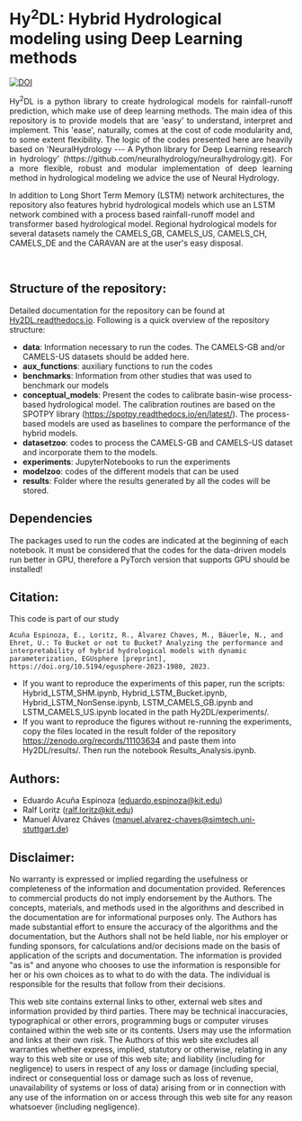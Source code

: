 # Hy<sup>2</sup>DL: Hybrid Hydrological modeling using Deep Learning methods
[![DOI](https://zenodo.org/badge/684006081.svg)](https://zenodo.org/doi/10.5281/zenodo.8289020)

<p align="justify">
Hy<sup>2</sup>DL is a python library to create hydrological models for rainfall-runoff prediction, which make use of deep learning methods. The main idea of this repository is to provide models that are 'easy' to understand, interpret and implement. This 'ease', naturally, comes at the cost of code modularity and, to some extent flexibility. The logic of the codes presented here are heavily based on 'NeuralHydrology --- A Python library for Deep Learning research in hydrology' (https://github.com/neuralhydrology/neuralhydrology.git). For a more flexible, robust and modular implementation of deep learning method in hydrological modeling we advice the use of Neural Hydrology.

In addition to Long Short Term Memory (LSTM) network architectures, the repository also features hybrid hydrological models which use an LSTM network combined with a process based rainfall-runoff model and transformer based hydrological model. Regional hydrological models for several datasets namely the CAMELS_GB, CAMELS_US, CAMELS_CH, CAMELS_DE and the CARAVAN are at the user's easy disposal.
</p>
<br />

## Structure of the repository:

Detailed documentation for the repository can be found at [Hy2DL.readthedocs.io](https://hy2dl.readthedocs.io/en/latest/index.html). Following is a quick overview of the repository structure:
- **data**: Information necessary to run the codes. The CAMELS-GB and/or CAMELS-US datasets should be added here.
- **aux_functions**: auxiliary functions to run the codes
- **benchmarks**: Information from other studies that was used to benchmark our models
- **conceptual_models**: Present the codes to calibrate basin-wise process-based hydrological model. The calibration routines are based on the SPOTPY library (https://spotpy.readthedocs.io/en/latest/). The process-based models are used as baselines to compare the performance of the hybrid models.
- **datasetzoo**: codes to process the CAMELS-GB and CAMELS-US dataset and incorporate them to the models.
- **experiments**: JupyterNotebooks to run the experiments
- **modelzoo**: codes of the different models that can be used
- **results**: Folder where the results generated by all the codes will be stored.

## Dependencies
The packages used to run the codes are indicated at the beginning of each notebook. It must be considered that the codes for the data-driven models run better in GPU, therefore a PyTorch version that supports GPU should be installed!

## Citation:
This code is part of our study 

```
Acuña Espinoza, E., Loritz, R., Álvarez Chaves, M., Bäuerle, N., and Ehret, U.: To Bucket or not to Bucket? Analyzing the performance and interpretability of hybrid hydrological models with dynamic parameterization, EGUsphere [preprint], https://doi.org/10.5194/egusphere-2023-1980, 2023.
```
- If you want to reproduce the experiments of this paper, run the scripts: Hybrid_LSTM_SHM.ipynb, Hybrid_LSTM_Bucket.ipynb, Hybrid_LSTM_NonSense.ipynb, LSTM_CAMELS_GB.ipynb and LSTM_CAMELS_US.ipynb located in the path Hy2DL/experiments/.
- If you want to reproduce the figures without re-running the experiments, copy the files located in the result folder of the repository https://zenodo.org/records/11103634 and paste them into Hy2DL/results/. Then run the notebook Results_Analysis.ipynb.

## Authors:
 - Eduardo Acuña Espinoza (eduardo.espinoza@kit.edu)
 - Ralf Loritz (ralf.loritz@kit.edu)
 - Manuel Álvarez Cháves (manuel.alvarez-chaves@simtech.uni-stuttgart.de)

 ## Disclaimer:
 No warranty is expressed or implied regarding the usefulness or completeness of the information and documentation provided. References to commercial products do not imply endorsement by the Authors. The concepts, materials, and methods used in the algorithms and described in the documentation are for informational purposes only. The Authors has made substantial effort to ensure the accuracy of the algorithms and the documentation, but the Authors shall not be held liable, nor his employer or funding sponsors, for calculations and/or decisions made on the basis of application of the scripts and documentation. The information is provided "as is" and anyone who chooses to use the information is responsible for her or his own choices as to what to do with the data. The individual is responsible for the results that follow from their decisions.

This web site contains external links to other, external web sites and information provided by third parties. There may be technical inaccuracies, typographical or other errors, programming bugs or computer viruses contained within the web site or its contents. Users may use the information and links at their own risk. The Authors of this web site excludes all warranties whether express, implied, statutory or otherwise, relating in any way to this web site or use of this web site; and liability (including for negligence) to users in respect of any loss or damage (including special, indirect or consequential loss or damage such as loss of revenue, unavailability of systems or loss of data) arising from or in connection with any use of the information on or access through this web site for any reason whatsoever (including negligence).
